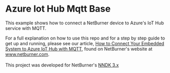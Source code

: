 # Azure Iot Hub Mqtt Base
This example shows how to connect a NetBurner device to Azure's IoT Hub service with MQTT.

For a full explanation on how to use this repo and for a step by step guide to get up and running, please see our article, [How to Connect Your Embedded System to Azure IoT Hub with MQTT](https://www.netburner.com/uncategorized/connect-your-embedded-system-to-azure-iot-hub-with-mqtt/), found on NetBurner's website at www.netburner.com.
<br><br>
This project was developed for NetBurner's [NNDK 3.x](https://www.netburner.com/NBDocs/Developer/html/index.html)
